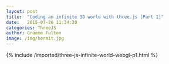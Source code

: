 ```yaml
---
layout: post
title:  "Coding an infinite 3D world with three.js [Part 1]"
date:   2015-07-26 11:34:20
categories: ThreeJS
author: Graeme Fulton
image: /img/kermit.jpg
---
```

{% include /imported/three-js-infinite-world-webgl-p1.html %}
